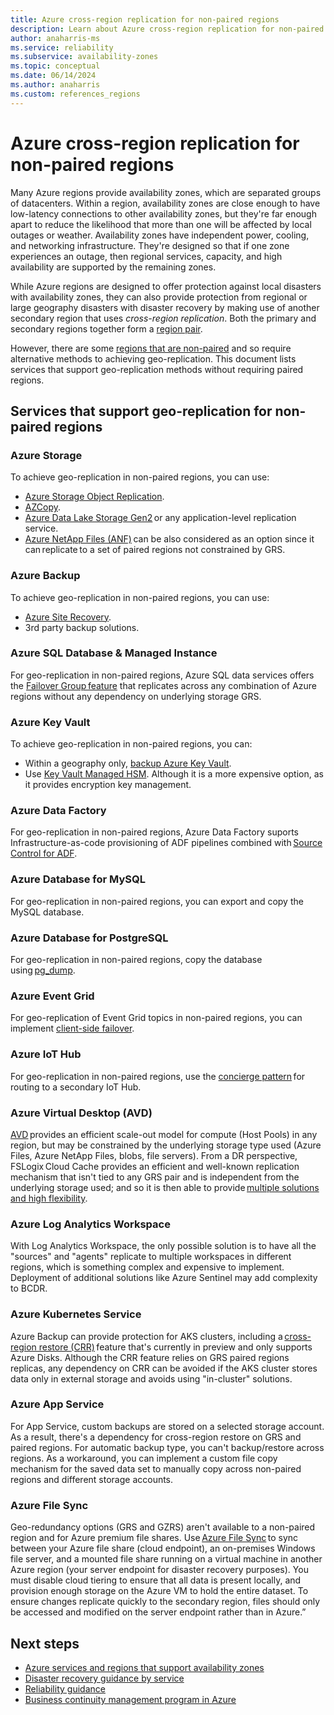 ```yaml
---
title: Azure cross-region replication for non-paired regions
description: Learn about Azure cross-region replication for non-paired regions
author: anaharris-ms
ms.service: reliability
ms.subservice: availability-zones
ms.topic: conceptual
ms.date: 06/14/2024
ms.author: anaharris
ms.custom: references_regions
---
```


# Azure cross-region replication for non-paired regions

Many Azure regions provide availability zones, which are separated groups of datacenters. Within a region, availability zones are close enough to have low-latency connections to other availability zones, but they're far enough apart to reduce the likelihood that more than one will be affected by local outages or weather. Availability zones have independent power, cooling, and networking infrastructure. They're designed so that if one zone experiences an outage, then regional services, capacity, and high availability are supported by the remaining zones.

While Azure regions are designed to offer protection against local disasters with availability zones, they can also provide protection from regional or large geography disasters with disaster recovery by making use of another secondary region that uses *cross-region replication*. Both the primary and secondary regions together form a [region pair](#azure-paired-regions).

However, there are some [regions that are non-paired](./cross-region-replication-azure.md#regions-with-availability-zones-and-no-region-pair) and so require alternative methods to achieving geo-replication. This document lists services that support geo-replication methods without requiring paired regions.


## Services that support geo-replication for non-paired regions

### Azure Storage

To achieve geo-replication in non-paired regions, you can use:

- [Azure Storage Object Replication](/azure/storage/blobs/object-replication-overview).
- [AZCopy](/azure/storage/common/storage-use-azcopy-blobs-copy).
- [Azure Data Lake Storage Gen2](/azure/storage/blobs/data-lake-storage-best-practices) or any application-level replication service. 
- [Azure NetApp Files (ANF)](/azure/azure-netapp-files/azure-netapp-files-introduction) can be also considered as an option since it can replicate to a set of paired regions not constrained by GRS.


### Azure Backup

To achieve geo-replication in non-paired regions, you can use:

- [Azure Site Recovery](/azure/site-recovery/azure-to-azure-enable-global-disaster-recovery). 
- 3rd party backup solutions.

### Azure SQL Database & Managed Instance

For geo-replication in non-paired regions, Azure SQL data services offers the [Failover Group feature](/azure/azure-sql/database/failover-group-sql-db?view=azuresql) that replicates across any combination of Azure regions without any dependency on underlying storage GRS. 


### Azure Key Vault

To achieve geo-replication in non-paired regions, you can:

- Within a geography only,  [backup Azure Key Vault](/azure/key-vault/general/backup?tabs=azure-cli). 
- Use [Key Vault Managed HSM](/azure/key-vault/managed-hsm/overview). Although it is a more expensive option, as it provides encryption key management.


### Azure Data Factory 

For geo-replication in non-paired regions, Azure Data Factory suports Infrastructure-as-code provisioning of ADF pipelines combined with [Source Control for ADF](/azure/data-factory/concepts-data-redundancy#using-source-control-in-azure-data-factory).

### Azure Database for MySQL 

For geo-replication in non-paired regions, you can export and copy the MySQL database.

### Azure Database for PostgreSQL

For geo-replication in non-paired regions, copy the database using [pg_dump](/azure/postgresql/migrate/how-to-migrate-using-dump-and-restore?tabs=psql).

### Azure Event Grid

For geo-replication of Event Grid topics in non-paired regions, you can implement [client-side failover](/azure/event-grid/custom-disaster-recovery-client-side).

### Azure IoT Hub 

For geo-replication in non-paired regions, use the [concierge pattern](/azure/iot-hub/iot-hub-ha-dr#achieve-cross-region-ha) for routing to a secondary IoT Hub. 


### Azure Virtual Desktop (AVD)

[AVD](/azure/virtual-desktop/overview) provides an efficient scale-out model for compute (Host Pools) in any region, but may be constrained by the underlying storage type used (Azure Files, Azure NetApp Files, blobs, file servers). From a DR perspective, FSLogix Cloud Cache provides an efficient and well-known replication mechanism that isn't tied to any GRS pair and is independent from the underlying storage used; and so it is then able to provide [multiple solutions and high flexibility](/azure/architecture/example-scenario/azure-virtual-desktop/azure-virtual-desktop-multi-region-bcdr). 


### Azure Log Analytics Workspace

With Log Analytics Workspace, the only possible solution is to have all the "sources" and "agents" replicate to multiple workspaces in different regions, which is something complex and expensive to implement. Deployment of additional solutions like Azure Sentinel may add complexity to BCDR. 


### Azure Kubernetes Service 

Azure Backup can provide protection for AKS clusters, including a [cross-region restore (CRR)](/azure/backup/tutorial-restore-aks-backups-across-regions) feature that's currently in preview and only supports Azure Disks. Although the CRR feature relies on GRS paired regions replicas, any dependency on CRR can be avoided if the AKS cluster stores data only in external storage and avoids using "in-cluster" solutions.


### Azure App Service
For App Service, custom backups are stored on a selected storage account. As a result, there's a dependency for cross-region restore on GRS and paired regions. For automatic backup type, you can't backup/restore across regions. As a workaround, you can implement a custom file copy mechanism for the saved data set to manually copy across non-paired regions and different storage accounts.

### Azure File Sync

Geo-redundancy options (GRS and GZRS) aren't available to a non-paired region and for Azure premium file shares. Use [Azure File Sync](/azure/storage/file-sync/file-sync-introduction) to sync between your Azure file share (cloud endpoint), an on-premises Windows file server, and a mounted file share running on a virtual machine in another Azure region (your server endpoint for disaster recovery purposes). You must disable cloud tiering to ensure that all data is present locally, and provision enough storage on the Azure VM to hold the entire dataset. To ensure changes replicate quickly to the secondary region, files should only be accessed and modified on the server endpoint rather than in Azure.” 


## Next steps

- [Azure services and regions that support availability zones](availability-zones-service-support.md)
- [Disaster recovery guidance by service](disaster-recovery-guidance-overview.md)
- [Reliability guidance](./reliability-guidance-overview.md)
- [Business continuity management program in Azure](./business-continuity-management-program.md)

